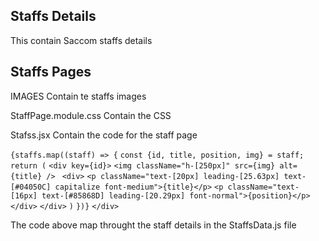 ## Staffs Details

This contain Saccom staffs details

## Staffs Pages

IMAGES
Contain te staffs images

StaffPage.module.css
Contain the CSS

Stafss.jsx
Contain the code for the staff page

`{staffs.map((staff) => {`
`const {id, title, position, img} = staff;`
`return (`
`<div key={id}>`
`<img className="h-[250px]" src={img} alt={title} />`
` <div>`
`<p className="text-[20px] leading-[25.63px] text-[#04050C] capitalize font-medium">{title}</p>`
`<p className="text-[16px] text-[#85868D] leading-[20.29px] font-normal">{position}</p>`
`</div>`
`</div>`
`)`
`})}`
`</div>`

The code above map throught the staff details in the StaffsData.js file
